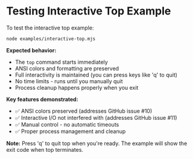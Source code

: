 # Testing Interactive Top Example

To test the interactive top example:

```bash
node examples/interactive-top.mjs
```

**Expected behavior:**
- The `top` command starts immediately
- ANSI colors and formatting are preserved 
- Full interactivity is maintained (you can press keys like 'q' to quit)
- No time limits - runs until you manually quit
- Process cleanup happens properly when you exit

**Key features demonstrated:**
- ✅ ANSI colors preserved (addresses GitHub issue #10)
- ✅ Interactive I/O not interfered with (addresses GitHub issue #11) 
- ✅ Manual control - no automatic timeouts
- ✅ Proper process management and cleanup

**Note:** Press 'q' to quit top when you're ready. The example will show the exit code when top terminates.